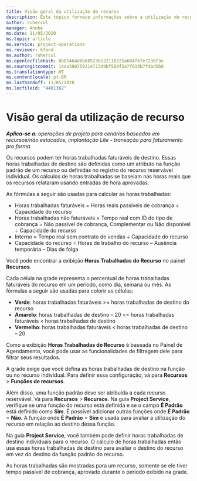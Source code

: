 ```yaml
---
title: Visão geral da utilização de recurso
description: Este tópico fornece informações sobre a utilização do recurso no Project Operations.
author: ruhercul
manager: Annbe
ms.date: 11/05/2020
ms.topic: article
ms.service: project-operations
ms.reviewer: kfend
ms.author: ruhercul
ms.openlocfilehash: 8b85464dbb68523b122116225a604f67e7236f3e
ms.sourcegitcommit: 14aa380759214713d9bf560f5a7f619b7f4bd5b8
ms.translationtype: HT
ms.contentlocale: pt-BR
ms.lasthandoff: 11/05/2020
ms.locfileid: "4401362"
---
```

# <a name="resource-utilization-overview"></a>Visão geral da utilização de recurso

_**Aplica-se a:** operações de projeto para cenários baseados em recursos/não estocados, implantação Lite - transação para faturamento pro forma_

Os recursos podem ter horas trabalhadas faturáveis de destino. Essas horas trabalhadas de destino são definidas como um atributo na função padrão de um recurso ou definidas no registro do recurso reservável individual. Os cálculos de horas trabalhadas se baseiam nas horas reais que os recursos relataram usando entradas de hora aprovadas.

As fórmulas a seguir são usadas para calcular as horas trabalhadas:

  - Horas trabalhadas faturáveis = Horas reais passíveis de cobrança ÷ Capacidade do recurso
  - Horas trabalhadas não faturáveis = Tempo real com ID do tipo de cobrança = Não passível de cobrança, Complementar ou Não disponível ÷ Capacidade do recurso
  - Interno = Tempo real sem contrato de vendas ÷ Capacidade do recurso
  - Capacidade do recurso = Horas de trabalho do recurso – Ausência temporária – Dias de folga

Você pode encontrar a exibição **Horas Trabalhadas do Recurso** no painel **Recursos**.

Cada célula na grade representa o percentual de horas trabalhadas faturáveis do recurso em um período, como dia, semana ou mês. As fórmulas a seguir são usadas para colorir as células:

  - **Verde**: horas trabalhadas faturáveis >= horas trabalhadas de destino do recurso
  - **Amarelo**: horas trabalhadas de destino – 20 <= horas trabalhadas faturáveis < horas trabalhadas de destino
  - **Vermelho**: horas trabalhadas faturáveis < horas trabalhadas de destino – 20

Como a exibição **Horas Trabalhadas do Recurso** é baseada no Painel de Agendamento, você pode usar as funcionalidades de filtragem dele para filtrar seus resultados.

A grade exige que você defina as horas trabalhadas de destino na função ou no recurso individual. Para definir essa configuração, vá para **Recursos** > **Funções de recursos**.

Além disso, uma função padrão deve ser atribuída a cada recurso reservável. Vá para **Recursos** > **Recursos**. Na guia **Project Service**, verifique se uma função do recurso está definida e se o campo **É Padrão** está definido como **Sim**. É possível adicionar outras funções onde **É Padrão** = **Não**. A função onde **É Padrão** = **Sim** é usada para avaliar a utilização do recurso em relação ao destino dessa função.

Na guia **Project Service**, você também pode definir horas trabalhadas de destino individuais para o recurso. O cálculo de horas trabalhadas então usa essas horas trabalhadas de destino para avaliar o destino do recurso em vez do destino da função padrão do recurso.

As horas trabalhadas são mostradas para um recurso, somente se ele tiver tempo passível de cobrança, aprovado durante o período exibido na grade.
